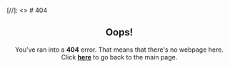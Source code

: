 [//]: <> # 404

<h2 style="text-align:center">Oops!</h2>
<p style="text-align:center">You've ran into a <b>404</b> error. That means that there's no webpage here.
<br>Click <a href="beansbeefbroccoli.github.io"><b>here</b></a> to go back to the main page.
</p>

